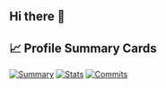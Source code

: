 ## Hi there 👋

## 📈 Profile Summary Cards

[![Summary](https://github-profile-summary-cards.vercel.app/api/cards/profile-details?username=USERNAME&theme=github_dark)](https://github.com/USERNAME)
[![Stats](https://github-profile-summary-cards.vercel.app/api/cards/stats?username=USERNAME&theme=github_dark)](https://github.com/USERNAME)
[![Commits](https://github-profile-summary-cards.vercel.app/api/cards/commit?username=USERNAME&theme=github_dark)](https://github.com/USERNAME)
